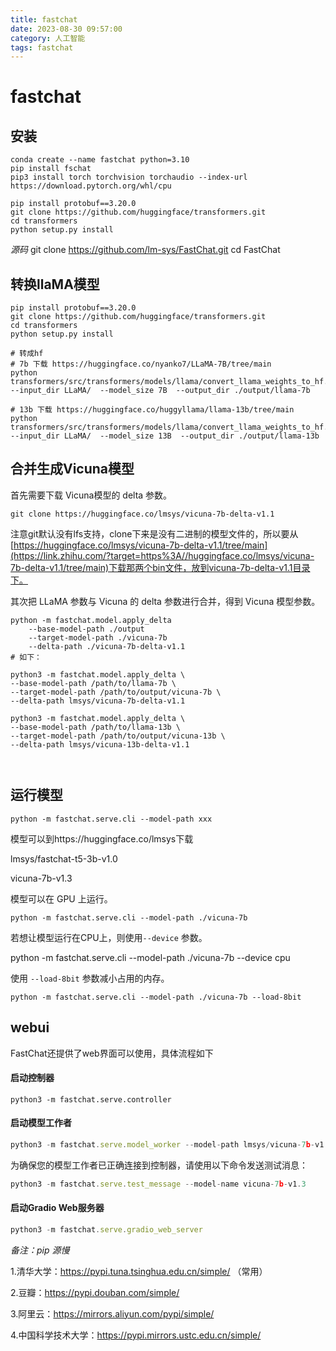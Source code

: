 ```yaml
---
title: fastchat
date: 2023-08-30 09:57:00 
category: 人工智能
tags: fastchat
---
```


# fastchat

## 安装

```
conda create --name fastchat python=3.10
pip install fschat
pip3 install torch torchvision torchaudio --index-url https://download.pytorch.org/whl/cpu

pip install protobuf==3.20.0
git clone https://github.com/huggingface/transformers.git
cd transformers
python setup.py install
```

*源码*
 git clone https://github.com/lm-sys/FastChat.git
 cd FastChat



## 转换llaMA模型

```
pip install protobuf==3.20.0
git clone https://github.com/huggingface/transformers.git
cd transformers
python setup.py install

# 转成hf
# 7b 下载 https://huggingface.co/nyanko7/LLaMA-7B/tree/main
python transformers/src/transformers/models/llama/convert_llama_weights_to_hf.py  --input_dir LLaMA/  --model_size 7B  --output_dir ./output/llama-7b

# 13b 下载 https://huggingface.co/huggyllama/llama-13b/tree/main
python transformers/src/transformers/models/llama/convert_llama_weights_to_hf.py  --input_dir LLaMA/  --model_size 13B  --output_dir ./output/llama-13b
```





## 合并生成Vicuna模型

首先需要下载 Vicuna模型的 delta 参数。

```
git clone https://huggingface.co/lmsys/vicuna-7b-delta-v1.1
```

注意git默认没有lfs支持，clone下来是没有二进制的模型文件的，所以要从[https://huggingface.co/lmsys/vicuna-7b-delta-v1.1/tree/main](https://link.zhihu.com/?target=https%3A//huggingface.co/lmsys/vicuna-7b-delta-v1.1/tree/main)下载那两个bin文件，放到vicuna-7b-delta-v1.1目录下。





其次把 LLaMA 参数与 Vicuna 的 delta 参数进行合并，得到 Vicuna 模型参数。

```
python -m fastchat.model.apply_delta
	--base-model-path ./output
	--target-model-path ./vicuna-7b
	--delta-path ./vicuna-7b-delta-v1.1
# 如下：

python3 -m fastchat.model.apply_delta \
--base-model-path /path/to/llama-7b \
--target-model-path /path/to/output/vicuna-7b \
--delta-path lmsys/vicuna-7b-delta-v1.1

python3 -m fastchat.model.apply_delta \
--base-model-path /path/to/llama-13b \
--target-model-path /path/to/output/vicuna-13b \
--delta-path lmsys/vicuna-13b-delta-v1.1
	
	
```

## 运行模型

```
python -m fastchat.serve.cli --model-path xxx
```

模型可以到https://huggingface.co/lmsys下载

lmsys/fastchat-t5-3b-v1.0

vicuna-7b-v1.3



模型可以在 GPU 上运行。

```
python -m fastchat.serve.cli --model-path ./vicuna-7b
```

若想让模型运行在CPU上，则使用`--device` 参数。

python -m fastchat.serve.cli --model-path ./vicuna-7b --device cpu

使用 `--load-8bit` 参数减小占用的内存。

```
python -m fastchat.serve.cli --model-path ./vicuna-7b --load-8bit
```



## webui

FastChat还提供了web界面可以使用，具体流程如下

#### **启动控制器**

```
python3 -m fastchat.serve.controller

```

#### **启动模型工作者**

```javascript
python3 -m fastchat.serve.model_worker --model-path lmsys/vicuna-7b-v1.3
```

为确保您的模型工作者已正确连接到控制器，请使用以下命令发送测试消息：

```javascript
python3 -m fastchat.serve.test_message --model-name vicuna-7b-v1.3
```

#### **启动Gradio Web服务器**

```javascript
python3 -m fastchat.serve.gradio_web_server
```



*备注：pip 源慢*

1.清华大学：https://pypi.tuna.tsinghua.edu.cn/simple/     （常用）

2.豆瓣：https://pypi.douban.com/simple/

3.阿里云：https://mirrors.aliyun.com/pypi/simple/

4.中国科学技术大学：https://pypi.mirrors.ustc.edu.cn/simple/
